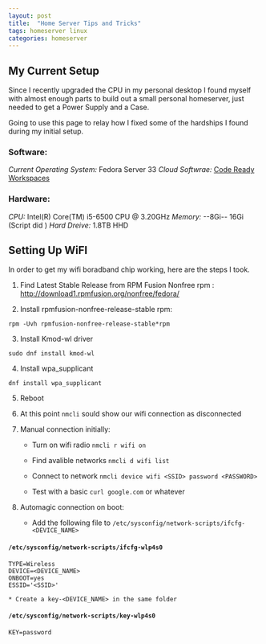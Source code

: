 ```yaml
---
layout: post
title:  "Home Server Tips and Tricks"
tags: homeserver linux
categories: homeserver
---
```


## My Current Setup

Since I recently upgraded the CPU in my personal desktop I found myself with almost enough parts to build out a small personal homeserver, just needed to get a Power Supply and a Case.

Going to use this page to relay how I fixed some of the hardships I found during my initial setup.

### Software:
*Current Operating System:* Fedora Server 33
*Cloud Softwrae:* [Code Ready Workspaces](https://code-ready.github.io/crc/)

### Hardware:
*CPU:* Intel(R) Core(TM) i5-6500 CPU @ 3.20GHz
*Memory:* --8Gi-- 16Gi (Script did )
*Hard Dreive:* 1.8TB HHD

## Setting Up WiFI

In order to get my wifi boradband chip working, here are the steps I took. 

1. Find Latest Stable Release from RPM Fusion Nonfree rpm : http://download1.rpmfusion.org/nonfree/fedora/

2. Install rpmfusion-nonfree-release-stable rpm:

```
rpm -Uvh rpmfusion-nonfree-release-stable*rpm
```

3. Install Kmod-wl driver
```
sudo dnf install kmod-wl
```

4. Install wpa_supplicant

```
dnf install wpa_supplicant
```

5. Reboot

6. At this point `nmcli` sould show our wifi connection as disconnected

7. Manual connection initially:

    *  Turn on wifi radio `nmcli r wifi on`

    * Find avalible networks `nmcli d wifi list`

    * Connect to  network `nmcli device wifi <SSID> password <PASSWORD>`

    * Test with a basic `curl google.com` or whatever


8. Automagic connection on boot:

    * Add the following file to `/etc/sysconfig/network-scripts/ifcfg-<DEVICE_NAME>`


#### **`/etc/sysconfig/network-scripts/ifcfg-wlp4s0`**
```
TYPE=Wireless
DEVICE=<DEVICE_NAME>
ONBOOT=yes
ESSID='<SSID>'
```

    * Create a key-<DEVICE_NAME> in the same folder

#### **`/etc/sysconfig/network-scripts/key-wlp4s0`**
```
KEY=password
```
